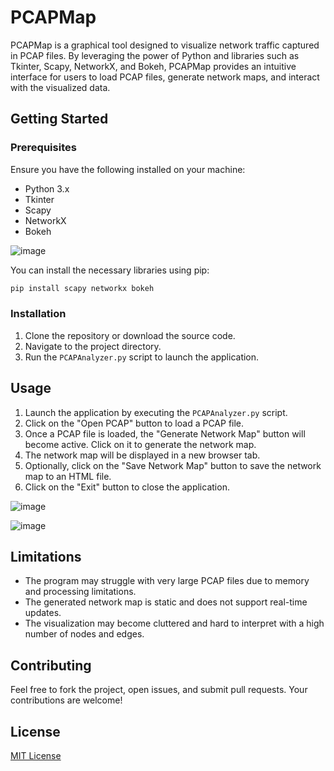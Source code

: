 # PCAPMap

PCAPMap is a graphical tool designed to visualize network traffic captured in PCAP files. By leveraging the power of Python and libraries such as Tkinter, Scapy, NetworkX, and Bokeh, PCAPMap provides an intuitive interface for users to load PCAP files, generate network maps, and interact with the visualized data.

## Getting Started

### Prerequisites

Ensure you have the following installed on your machine:

- Python 3.x
- Tkinter
- Scapy
- NetworkX
- Bokeh

![image](https://github.com/mgalde/PCAPMap/assets/30883926/5a0d9571-b618-47f2-9429-239276b8abf2)


You can install the necessary libraries using pip:

```bash
pip install scapy networkx bokeh
```

### Installation

1. Clone the repository or download the source code.
2. Navigate to the project directory.
3. Run the `PCAPAnalyzer.py` script to launch the application.

## Usage

1. Launch the application by executing the `PCAPAnalyzer.py` script.
2. Click on the "Open PCAP" button to load a PCAP file.
3. Once a PCAP file is loaded, the "Generate Network Map" button will become active. Click on it to generate the network map.
4. The network map will be displayed in a new browser tab.
5. Optionally, click on the "Save Network Map" button to save the network map to an HTML file.
6. Click on the "Exit" button to close the application.

![image](https://github.com/mgalde/PCAPMap/assets/30883926/3c1f5551-56c9-40ca-91bc-1f66d3946640)




![image](https://github.com/mgalde/PCAPMap/assets/30883926/6c104a6d-0043-4f34-a10a-4ff937763315)



## Limitations

- The program may struggle with very large PCAP files due to memory and processing limitations.
- The generated network map is static and does not support real-time updates.
- The visualization may become cluttered and hard to interpret with a high number of nodes and edges.

## Contributing

Feel free to fork the project, open issues, and submit pull requests. Your contributions are welcome!

## License

[MIT License](LICENSE)
